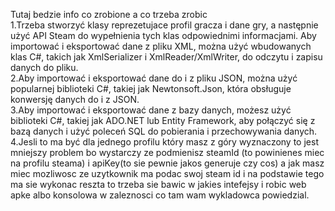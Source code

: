 Tutaj bedzie info co zrobione a co trzeba zrobic  </br>
1.Trzeba stworzyć klasy reprezetujace profil gracza i dane gry, a następnie użyć API Steam do wypełnienia tych klas odpowiednimi informacjami.
Aby importować i eksportować dane z pliku XML, można użyć wbudowanych klas C#, takich jak XmlSerializer i XmlReader/XmlWriter, do odczytu i zapisu danych do pliku.</br>
2.Aby importować i eksportować dane do i z pliku JSON, można użyć popularnej biblioteki C#, takiej jak Newtonsoft.Json, która obsługuje konwersję danych do i z JSON.</br>
3.Aby importować i eksportować dane z bazy danych, możesz użyć biblioteki C#, takiej jak ADO.NET lub Entity Framework, aby połączyć się z bazą danych i użyć poleceń SQL do pobierania i przechowywania danych. </br>
4.Jesli to ma być dla jednego profilu który masz z góry wyznaczony to jest mniejszy problem bo wystarczy ze podmienisz steamId (to powinienes miec na profilu steama) i apiKey(to sie pewnie jakos generuje czy cos) a jak masz miec mozliwosc ze uzytkownik ma podac swoj steam id i na podstawie tego ma sie wykonac reszta to trzeba sie bawic w jakies intefejsy i robic web apke albo konsolowa w zaleznosci co tam wam wykladowca powiedzial.

